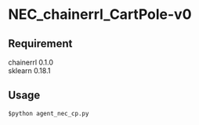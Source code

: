 # NEC_chainerrl_CartPole-v0
## Requirement
chainerrl 0.1.0  
sklearn 0.18.1

## Usage
`$python agent_nec_cp.py`
